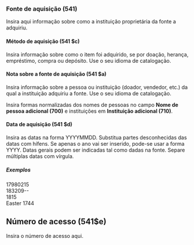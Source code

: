 ### Fonte de aquisição (541)

Insira aqui informação sobre como a instituição proprietária da fonte a adquiriu.

#### Método de aquisição  (541 $c)

Insira informação sobre como o item foi adquirido, se por doação, herança, empréstimo, compra ou depósito. Use o seu idioma de catalogação.

#### Nota sobre a fonte de aquisição (541 $a)

Insira informação sobre a pessoa ou instituição (doador, vendedor, etc.) da qual a instituição adquiriu a fonte. Use o seu idioma de catalogação.  

Insira formas normalizadas dos nomes de pessoas no campo **Nome de pessoa adicional (700)** e instituições em **Instituição adicional (710)**.

#### Data de aquisição (541 $d)

Insira as datas na forma YYYYMMDD. Substitua partes desconhecidas das datas com hífens. Se apenas o ano vai ser inserido, pode-se usar a forma YYYY. Datas gerais podem ser indicadas tal como dadas na fonte. Separe múltiplas datas com vírgula.  

##### Exemplos  
17980215   
183209--  
1815  
Easter 1744

## Número de acesso (541$e)

Insira o número de acesso aqui.
